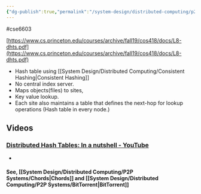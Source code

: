 ```yaml
---
{"dg-publish":true,"permalink":"/system-design/distributed-computing/p2-p-systems/distributed-hash-tables-dh-ts/","dgPassFrontmatter":true}
---
```


#cse6603 

[https://www.cs.princeton.edu/courses/archive/fall19/cos418/docs/L8-dhts.pdf](https://www.cs.princeton.edu/courses/archive/fall19/cos418/docs/L8-dhts.pdf)
- Hash table using [[System Design/Distributed Computing/Consistent Hashing\|Consistent Hashing]]
- No central index server. 
- Maps objects(files) to sites, 
- Key value lookup.
- Each site also maintains a table that defines the next-hop for lookup operations (Hash table in every node.)

## Videos

### [Distributed Hash Tables: In a nutshell - YouTube](https://www.youtube.com/watch?v=tz-Q-eW8FbQ)

- 


#### See, [[System Design/Distributed Computing/P2P Systems/Chords\|Chords]] and [[System Design/Distributed Computing/P2P Systems/BitTorrent\|BitTorrent]]